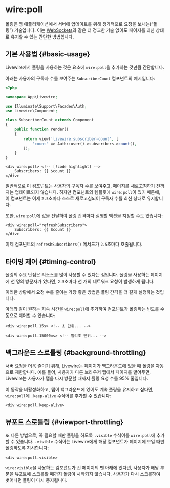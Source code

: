 # wire:poll
폴링은 웹 애플리케이션에서 서버에 업데이트를 위해 정기적으로 요청을 보내는(“폴링”) 기술입니다. 이는 [WebSockets](/livewire/3.x/events#real-time-events-using-laravel-echo)와 같은 더 정교한 기술 없이도 페이지를 최신 상태로 유지할 수 있는 간단한 방법입니다.
## 기본 사용법 {#basic-usage}

Livewire에서 폴링을 사용하는 것은 요소에 `wire:poll`을 추가하는 것만큼 간단합니다.

아래는 사용자의 구독자 수를 보여주는 `SubscriberCount` 컴포넌트의 예시입니다:

```php
<?php

namespace App\Livewire;

use Illuminate\Support\Facades\Auth;
use Livewire\Component;

class SubscriberCount extends Component
{
    public function render()
    {
        return view('livewire.subscriber-count', [
            'count' => Auth::user()->subscribers->count(),
        ]);
    }
}
```

```blade
<div wire:poll> <!-- [!code highlight] -->
    Subscribers: {{ $count }}
</div>
```

일반적으로 이 컴포넌트는 사용자의 구독자 수를 보여주고, 페이지를 새로고침하기 전까지는 업데이트되지 않습니다. 하지만 컴포넌트의 템플릿에 `wire:poll`이 있기 때문에, 이 컴포넌트는 이제 `2.5`초마다 스스로 새로고침되어 구독자 수를 최신 상태로 유지합니다.

또한, `wire:poll`에 값을 전달하여 폴링 간격마다 실행할 액션을 지정할 수도 있습니다:

```blade
<div wire:poll="refreshSubscribers">
    Subscribers: {{ $count }}
</div>
```

이제 컴포넌트의 `refreshSubscribers()` 메서드가 `2.5`초마다 호출됩니다.

## 타이밍 제어 {#timing-control}

폴링의 주요 단점은 리소스를 많이 사용할 수 있다는 점입니다. 폴링을 사용하는 페이지에 천 명의 방문자가 있다면, `2.5`초마다 천 개의 네트워크 요청이 발생하게 됩니다.

이러한 상황에서 요청 수를 줄이는 가장 좋은 방법은 폴링 간격을 더 길게 설정하는 것입니다.

아래와 같이 원하는 지속 시간을 `wire:poll`에 추가하여 컴포넌트가 폴링하는 빈도를 수동으로 제어할 수 있습니다:

```blade
<div wire:poll.15s> <!-- 초 단위... -->

<div wire:poll.15000ms> <!-- 밀리초 단위... -->
```

## 백그라운드 스로틀링 {#background-throttling}

서버 요청을 더욱 줄이기 위해, Livewire는 페이지가 백그라운드에 있을 때 폴링을 자동으로 제한합니다. 예를 들어, 사용자가 다른 브라우저 탭에서 페이지를 열어두면, Livewire는 사용자가 탭을 다시 방문할 때까지 폴링 요청 수를 95% 줄입니다.

이 동작을 비활성화하고, 탭이 백그라운드에 있어도 계속 폴링을 유지하고 싶다면, `wire:poll`에 `.keep-alive` 수식어를 추가할 수 있습니다:

```blade
<div wire:poll.keep-alive>
```

## 뷰포트 스로틀링 {#viewport-throttling}

또 다른 방법으로, 꼭 필요할 때만 폴링을 하도록 `.visible` 수식어를 `wire:poll`에 추가할 수 있습니다. `.visible` 수식어는 Livewire에게 해당 컴포넌트가 페이지에 보일 때만 폴링하도록 지시합니다:

```blade
<div wire:poll.visible>
```

`wire:visible`을 사용하는 컴포넌트가 긴 페이지의 맨 아래에 있다면, 사용자가 해당 부분을 뷰포트에 스크롤할 때까지 폴링이 시작되지 않습니다. 사용자가 다시 스크롤하여 벗어나면 폴링이 다시 중지됩니다.
